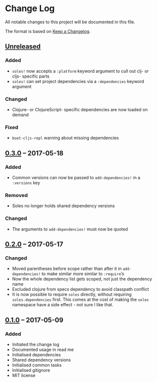 # Change Log
All notable changes to this project will be documented in this file.

The format is based on [Keep a Changelog](http://keepachangelog.com/).

## [Unreleased]

### Added
- `soles!` now accepts a `:platform` keyword argument to cull out clj- or cljs-
  specific parts
- `soles!` can set project dependencies via a `:dependencies` keyword argument

### Changed
- Clojure- or ClojureScript- specific dependencies are now loaded on demand

### Fixed
- `boot-cljs-repl` warning about missing dependencies

## [0.3.0] – 2017-05-18

### Added
- Common versions can now be passed to `add-dependencies!` in a `:versions` key

### Removed
- Soles no longer holds shared dependency versions

### Changed
- The arguments to `add-dependencies!` must now be quoted

## [0.2.0] – 2017-05-17

### Changed
- Moved parentheses before scope rather than after it in `add-dependencies!` 
  to make similar more similar to `:require`’s
- Now the whole dependency list gets scoped, not just the dependency name
- Excluded clojure from specs dependency to avoid classpath conflict
- It is now possible to require `soles` directly, without requiring
  `soles.dependencies` first. This comes at the cost of making the `soles`
  namespace have a side effect - not sure I like that. 

## [0.1.0] – 2017-05-09

### Added
- Initiated the change log
- Documented usage in read me
- Initialised dependencies
- Shared dependency versions
- Initialised common tasks
- Initialised gitignore
- MIT license

[Unreleased]: https://github.com/plumula/soles/compare/0.3.0...HEAD
[0.3.0]: https://github.com/plumula/soles/compare/0.2.0...0.3.0
[0.2.0]: https://github.com/plumula/soles/compare/0.1.0...0.2.0
[0.1.0]: https://github.com/plumula/soles/compare/init...0.1.0
